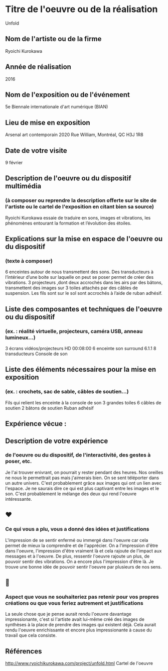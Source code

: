# Titre de l'oeuvre ou de la réalisation
Unfold 

## Nom de l'artiste ou de la firme
Ryoichi Kurokawa 

## Année de réalisation
2016 

## Nom de l'exposition ou de l'événement
5e Biennale internationale d'art numérique (BIAN) 

## Lieu de mise en exposition
Arsenal art contemporain 
2020 Rue William, Montréal, QC H3J 1R8 

## Date de votre visite
9 février 

## Description de l'oeuvre ou du dispositif multimédia 
### (à composer ou reprendre la description offerte sur le site de l'artiste ou le cartel de l'exposition en citant bien sa source)
Ryoichi Kurokawa essaie de traduire en sons, images et vibrations, les phénomènes entourant la formation et l’évolution des étoiles.

## Explications sur la mise en espace de l'oeuvre ou du dispositif 
### (texte à composer)
6 enceintes autour de nous transmettent des sons. 
Des transducteurs à l’intérieur d’une boite sur laquelle on peut se poser permet de créer des vibrations.
3 projecteurs ,dont deux accrochés dans les airs par des bâtons, transmettent des images 
sur 3 toiles attachés par des câbles de suspension. 
Les fils sont sur le sol sont accrochés à l’aide de ruban adhésif.

## Liste des composantes et techniques de l'oeuvre ou du dispositif 
### (ex. : réalité virtuelle, projecteurs, caméra USB, anneau lumineux...)
3 écrans vidéos/projecteurs HD 00:08:00 
6 enceinte son surround 6.1.1
8 transducteurs 
Console de son

## Liste des éléments nécessaires pour la mise en exposition 
### (ex. : crochets, sac de sable, câbles de soutien...)
Fils qui relient les enceinte à la console de son
3 grandes toiles
6 câbles de soutien 
2 bâtons de soutien
Ruban adhésif

## Expérience vécue :

## Description de votre expérience 
### de l'oeuvre ou du dispositif, de l'interactivité, des gestes à poser, etc.
Je l'ai trouver enivrant, on pourrait y rester pendant des heures. Nos oreilles ne nous le permettrait pas mais j'aimerais bien. 
On se sent téléporter dans un autre univers. C'est probablement grâce aux images qui ont un lien avec l'espace. 
Je ne saurais dire ce qui est plus captivant entre les images et le son.
C'est probablement le mélange des deux qui rend l'oeuvre intéressante. 

## ❤️ 
### Ce qui vous a plu, vous a donné des idées et justifications
L'impression de se sentir enfermé ou immergé dans l'oeuvre car cela permet de mieux la comprendre et de l'apprécier.
On a l'impression d'être dans l'oeuvre, l'impression d'être vraiment là et cela rajoute de l'impact aux messages et à l'oeuvre.
De plus, ressentir l'oeuvre rajoute un plus, de pouvoir sentir des vibrations. On a encore plus l'impression d'être là.
Je trouve une bonne idée de pouvoir sentir l'oeuvre par plusieurs de nos sens.


## 🤔 
### Aspect que vous ne souhaiteriez pas retenir pour vos propres créations ou que vous feriez autrement et justifications
La seule chose que je pense aurait rendu l'oeuvre davantage impressionante, c'est si l'artiste avait lui-même créé des images de synthèses 
à la place de prendre des images qui existent déjà. Cela aurait rendu l'oeuvre enrichissante et encore plus impressionante à cause du travail que cela consiste.


## Références
http://www.ryoichikurokawa.com/project/unfold.html
Cartel de l'oeuvre

